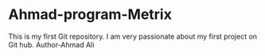 # Ahmad-program-Metrix
This is my first Git repository. I am very passionate about my first project on Git hub.
Author-Ahmad Ali
